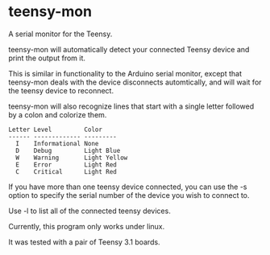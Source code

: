 teensy-mon
==========

A serial monitor for the Teensy.

teensy-mon will automatically detect your connected Teensy device and
print the output from it.

This is similar in functionality to the Arduino serial monitor, except that
teensy-mon deals with the device disconnects automtically, and will wait
for the teensy device to reconnect.

teensy-mon will also recognize lines that start with a single letter
followed by a colon and colorize them.

```
Letter Level         Color
------ ------------- ---------
  I    Informational None
  D    Debug         Light Blue
  W    Warning       Light Yellow
  E    Error         Light Red
  C    Critical      Light Red
```

If you have more than one teensy device connected, you can use the -s
option to specify the serial number of the device you wish to connect to.

Use -l to list all of the connected teensy devices.

Currently, this program only works under linux.

It was tested with a pair of Teensy 3.1 boards.
